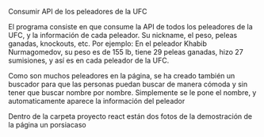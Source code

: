 Consumir API de los peleadores de la UFC

El programa consiste en que consume la API de todos los peleadores de la UFC, y la información de cada peleador. Su nickname, el peso, peleas ganadas, knockouts, etc. Por ejemplo: En el peleador Khabib Nurmagomedov, su peso es de 155 lb, tiene 29 peleas ganadas, hizo 27 sumisiones, y así es en cada peleador de la UFC.

Como son muchos peleadores en la página, se ha creado también un buscador para que las personas puedan buscar de manera cómoda y sin tener que buscar nombre por nombre. Simplemente se le pone el nombre, y automaticamente aparece la información del peleador

Dentro de la carpeta proyecto react están dos fotos de la demostración de la página un porsiacaso
